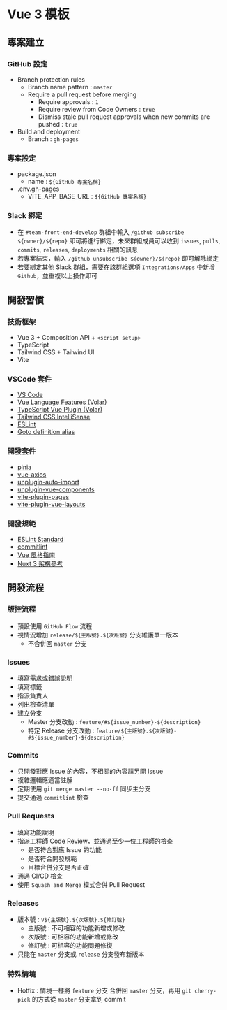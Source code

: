 # Vue 3 模板

## 專案建立

### GitHub 設定
- Branch protection rules
  - Branch name pattern : `master`
  - Require a pull request before merging
    - Require approvals : `1`
    - Require review from Code Owners : `true`
    - Dismiss stale pull request approvals when new commits are pushed : `true`
- Build and deployment
  - Branch : `gh-pages`

### 專案設定
- package.json
  - name : `${GitHub 專案名稱}`
- .env.gh-pages
  - VITE_APP_BASE_URL : `${GitHub 專案名稱}`

### Slack 綁定
- 在 `#team-front-end-develop` 群組中輸入 `/github subscribe ${owner}/${repo}` 即可將進行綁定，未來群組成員可以收到 `issues`, `pulls`, `commits`, `releases`, `deployments` 相關的訊息
- 若專案結束，輸入 `/github unsubscribe ${owner}/${repo}` 即可解除綁定
- 若要綁定其他 Slack 群組，需要在該群組選項 `Integrations/Apps` 中新增 `Github`，並重複以上操作即可

## 開發習慣

### 技術框架

- Vue 3 + Composition API + `<script setup>`
- TypeScript
- Tailwind CSS + Tailwind UI
- Vite

### VSCode 套件

- [VS Code](https://code.visualstudio.com/)
- [Vue Language Features (Volar)](https://marketplace.visualstudio.com/items?itemName=Vue.volar)
- [TypeScript Vue Plugin (Volar)](https://marketplace.visualstudio.com/items?itemName=Vue.vscode-typescript-vue-plugin)
- [Tailwind CSS IntelliSense](https://marketplace.visualstudio.com/items?itemName=bradlc.vscode-tailwindcss)
- [ESLint](https://marketplace.visualstudio.com/items?itemName=dbaeumer.vscode-eslint)
- [Goto definition alias](https://marketplace.visualstudio.com/items?itemName=antfu.goto-alias)

### 開發套件
- [pinia](https://pinia.vuejs.org/)
- [vue-axios](https://github.com/imcvampire/vue-axios)
- [unplugin-auto-import](https://github.com/antfu/unplugin-auto-import)
- [unplugin-vue-components](https://github.com/antfu/unplugin-vue-components)
- [vite-plugin-pages](https://github.com/hannoeru/vite-plugin-pages)
- [vite-plugin-vue-layouts](https://github.com/JohnCampionJr/vite-plugin-vue-layouts)

### 開發規範
- [ESLint Standard](https://standardjs.com/readme-zhtw.html)
- [commitlint](https://github.com/conventional-changelog/commitlint/tree/master/%40commitlint/config-conventional)
- [Vue 風格指南](https://v2.cn.vuejs.org/v2/style-guide/)
- [Nuxt 3 架構參考](https://www.nuxtjs.org.cn/directory-structure/nuxt.html)

## 開發流程

### 版控流程
- 預設使用 `GitHub Flow` 流程
- 視情況增加 `release/${主版號}.${次版號}` 分支維護單一版本
  - 不合併回 `master` 分支

### Issues
- 填寫需求或錯誤說明
- 填寫標籤
- 指派負責人
- 列出檢查清單
- 建立分支 
  - Master 分支改動 : `feature/#${issue_number}-${description}`
  - 特定 Release 分支改動 : `feature/${主版號}.${次版號}-#${issue_number}-${description}`

### Commits
- 只開發對應 Issue 的內容，不相關的內容請另開 Issue
- 複雜邏輯應適當註解
- 定期使用 `git merge master --no-ff` 同步主分支
- 提交通過 `commitlint` 檢查

### Pull Requests
- 填寫功能說明
- 指派工程師 Code Review，並通過至少一位工程師的檢查
  - 是否符合對應 Issue 的功能
  - 是否符合開發規範
  - 目標合併分支是否正確
- 通過 CI/CD 檢查
- 使用 `Squash and Merge` 模式合併 Pull Request

### Releases
- 版本號 : `v${主版號}.${次版號}.${修訂號}`
  - 主版號 : 不可相容的功能新增或修改
  - 次版號 : 可相容的功能新增或修改
  - 修訂號 : 可相容的功能問題修復
- 只能在 `master` 分支或 `release` 分支發布新版本

### 特殊情境
- Hotfix : 情境一樣將 `feature` 分支 合併回 `master` 分支，再用 `git cherry-pick` 的方式從 `master` 分支拿到 commit
